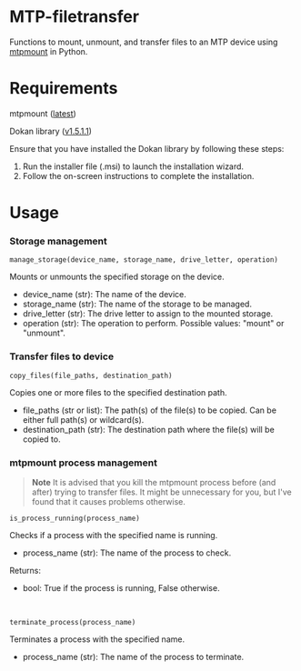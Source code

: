 # MTP-filetransfer
Functions to mount, unmount, and transfer files to an MTP device using [mtpmount](https://github.com/hst125fan/mtpmount) in Python.

# Requirements
mtpmount ([latest](https://github.com/hst125fan/mtpmount/releases/tag/19.8.0))

Dokan library ([v1.5.1.1](https://github.com/dokan-dev/dokany/releases/tag/v1.5.1.1000))

Ensure that you have installed the Dokan library by following these steps:
1. Run the installer file (.msi) to launch the installation wizard.
2. Follow the on-screen instructions to complete the installation.

# Usage
### Storage management
`manage_storage(device_name, storage_name, drive_letter, operation)`

Mounts or unmounts the specified storage on the device.
* device_name (str): The name of the device.
* storage_name (str): The name of the storage to be managed.
* drive_letter (str): The drive letter to assign to the mounted storage.
* operation (str): The operation to perform. Possible values: "mount" or "unmount".

### Transfer files to device
`copy_files(file_paths, destination_path)`

Copies one or more files to the specified destination path.

* file_paths (str or list): The path(s) of the file(s) to be copied. Can be either full path(s) or wildcard(s).
* destination_path (str): The destination path where the file(s) will be copied to.

### mtpmount process management
> **Note**
> It is advised that you kill the mtpmount process before (and after) trying to transfer files. It might be unnecessary for you, but I've found that it causes problems otherwise.

`is_process_running(process_name)`

Checks if a process with the specified name is running.
* process_name (str): The name of the process to check.

Returns:
* bool: True if the process is running, False otherwise.
<br>

`terminate_process(process_name)`

Terminates a process with the specified name.
* process_name (str): The name of the process to terminate.
